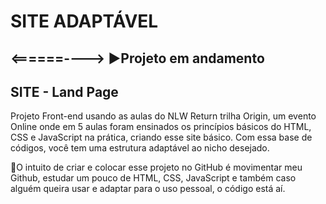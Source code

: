# SITE ADAPTÁVEL
<h2><======----> ▶️Projeto em andamento</h2>
<h2>SITE - Land Page</h2>
<p>Projeto Front-end usando as aulas do NLW Return trilha Origin, um evento Online onde em 5 aulas foram ensinados os princípios básicos do HTML, CSS e JavaScript na prática, criando esse site básico. Com essa base de códigos, você tem uma estrutura adaptável ao nicho desejado.</p>
<p>📌O intuito de criar e colocar esse projeto no GitHub é movimentar meu Github, estudar um pouco de HTML, CSS, JavaScript e também caso alguém queira usar e adaptar para o uso pessoal, o código está aí.</p>
